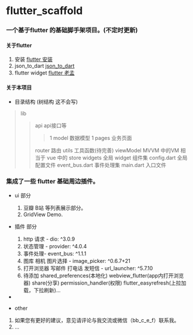 # flutter_scaffold
### 一个基于flutter 的基础脚手架项目。(不定时更新)
#### 关于flutter
1. 安装 [flutter 安装](https://flutterchina.club/get-started/install/)
2. json_to_dart [json_to_dart](https://javiercbk.github.io/json_to_dart/)
3. flutter widget [flutter 老孟](http://laomengit.com/flutter/widgets/widgets_structure.html)

#### 关于本项目
+ 目录结构 (树结构 这不会写)
>  lib
>> api  api接口等
>>> 1
>> model  数据模型
>>> 1
>> pages  业务页面
>>>
>> router 路由
>> utils  工具函数(待完善)
>> viewModel  MVVM 中的VM 相当于  vue 中的 store
>> widgets 全局 widget 组件集
>> config.dart 全局配置文件
>> event_bus.dart 事件处理集
>> main.dart   入口文件

### 集成了一些 flutter 基础周边插件。
+ ui 部分
  1. 豆瓣 B站 等列表展示部分。
  2. GridView Demo.
+ 插件 部分
  1. http 请求 - dio: ^3.0.9
  2. 状态管理 - provider: ^4.0.4
  3. 事件处理- event_bus: ^1.1.1
  4. 图库 相机 图片选择 - image_picker: ^0.6.7+21
  5. 打开浏览器 写邮件 打电话 发短信 - url_launcher: ^5.7.10
  6. 待添加 shared_preferences(本地化) webview_flutter(app内打开浏览器) share(分享) permission_handler(权限) flutter_easyrefresh(上拉加载，下拉刷新)...
+ 

  
+ other
1. 如果您有更好的建议，意见请评论与我交流或微信（bb_c_e_f）联系我。
2. ...
